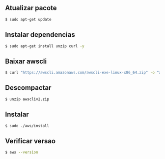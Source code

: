 ## Atualizar pacote
```bash
$ sudo apt-get update
```

## Instalar dependencias
```bash
$ sudo apt-get install unzip curl -y
```

## Baixar awscli
```bash
$ curl "https://awscli.amazonaws.com/awscli-exe-linux-x86_64.zip" -o "awscliv2.zip"
```

## Descompactar
```bash
$ unzip awscliv2.zip
```

## Instalar
```bash
$ sudo ./aws/install
```

## Verificar versao
```bash
$ aws --version
```
